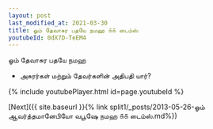 ```yaml
---
layout: post
last_modified_at: 2021-03-30
title: ஓம் தேவாசுர பதயே நமஹ ௧௧ டைம்ஸ்
youtubeId: 0dX7D-TeEM4
---
```

 
 
 ஓம் தேவாசுர பதயே நமஹ  
 
 -  அசுரர்கள் மற்றும் தேவர்களின் அதிபதி யார்? 
 
  
 
  
 
 
 
 
 
 


{% include youtubePlayer.html id=page.youtubeId %}
 
[Next]({{ site.baseurl }}{% link  split1/_posts/2013-05-26-ஓம் ஆவர்த்தமானேபியோ வபூஷே நமஹ ௧௧ டைம்ஸ்.md%})
 
